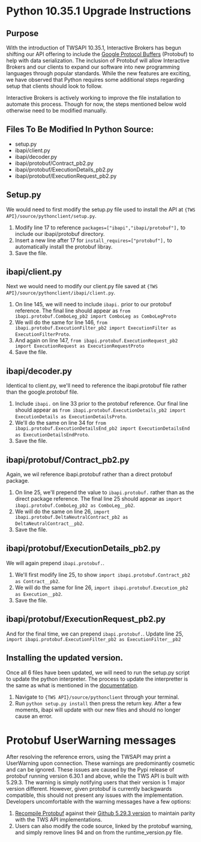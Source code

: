 # Python 10.35.1 Upgrade Instructions
## Purpose
With the introduction of TWSAPI 10.35.1, Interactive Brokers has begun shifting our API offering to include the [Google Protocol Buffers](https://protobuf.dev/) (Protobuf) to help with data serialization. 
The inclusion of Protobuf will allow Interactive Brokers and our clients to expand our software into new programming languages through popular standards. 
While the new features are exciting, we have observed that Python requires some additional steps regarding setup that clients should look to follow. 

Interactive Brokers is actively working to improve the file installation to automate this process. Though for now, the steps mentioned below wold otherwise need to be modified manually.

## Files To Be Modified In Python Source:
 * setup.py
 * ibapi/client.py
 * ibapi/decoder.py
 * ibapi/protobuf/Contract_pb2.py
 * ibapi/protobuf/ExecutionDetails_pb2.py
 * ibapi/protobuf/ExecutionRequest_pb2.py
 
## Setup.py
We would need to first modify the setup.py file used to install the API at `{TWS API}/source/pythonclient/setup.py`.
1. Modify line 17 to reference `packages=["ibapi","ibapi/protobuf"],` to include our ibapi/protobuf directory.
2. Insert a new line after 17 for `install_requires=["protobuf"],` to automatically install the protobuf libray.
3. Save the file.

## ibapi/client.py
Next we would need to modify our client.py file saved at `{TWS API}/source/pythonclient/ibapi/client.py`.
1. On line 145, we will need to include `ibapi.` prior to our protobuf reference.
   The final line should appear as `from ibapi.protobuf.ComboLeg_pb2 import ComboLeg as ComboLegProto`
2. We will do the same for line 146, `from ibapi.protobuf.ExecutionFilter_pb2 import ExecutionFilter as ExecutionFilterProto`.
3. And again on line 147, `from ibapi.protobuf.ExecutionRequest_pb2 import ExecutionRequest as ExecutionRequestProto`
4. Save the file.

## ibapi/decoder.py
Identical to client.py, we'll need to reference the ibapi.protobuf file rather than the google.protobuf file.
1. Include `ibapi.` on line 33 prior to the protobuf reference.
	Our final line should appear as `from ibapi.protobuf.ExecutionDetails_pb2 import ExecutionDetails as ExecutionDetailsProto`.
2. We'll do the same on line 34 for `from ibapi.protobuf.ExecutionDetailsEnd_pb2 import ExecutionDetailsEnd as ExecutionDetailsEndProto`.
3. Save the file.

## ibapi/protobuf/Contract_pb2.py
Again, we wil reference ibapi.protobuf rather than a direct protobuf package.
1. On line 25, we'll prepend the value to `ibapi.protobuf.` rather than as the direct package reference.
	The final line 25 should appear as `import ibapi.protobuf.ComboLeg_pb2 as ComboLeg__pb2`.
2. We will do the same on line 26, `import ibapi.protobuf.DeltaNeutralContract_pb2 as DeltaNeutralContract__pb2`.
3. Save the file.

## ibapi/protobuf/ExecutionDetails_pb2.py
We will again prepend `ibapi.protobuf.`. 
1. We'll first modify line 25, to show `import ibapi.protobuf.Contract_pb2 as Contract__pb2`.
2. We will do the same for line 26, `import ibapi.protobuf.Execution_pb2 as Execution__pb2`.
3. Save the file.

## ibapi/protobuf/ExecutionRequest_pb2.py
And for the final time, we can prepend `ibapi.protobuf.`.
Update line 25, `import ibapi.protobuf.ExecutionFilter_pb2 as ExecutionFilter__pb2`

## Installing the updated version.
Once all 6 files have been updated, we will need to run the setup.py script to update the python interpreter. 
The process to update the interpretter is the same as what is mentioned in the [documentation](https://www.interactivebrokers.com/campus/ibkr-api-page/twsapi-doc/#setup-python).
1. Navigate to `{TWS API}/source/pythonclient` through your terminal. 
2. Run `python setup.py install` then press the return key. After a few moments, ibapi will update with our new files and should no longer cause an error.

# Protobuf UserWarning messages
After resolving the reference errors, using the TWSAPI may print a UserWarning upon connection. These warnings are predominantly cosmetic and can be ignored.
These issues are caused by the Pypi release of protobuf running version 6.30.1 and above, while the TWS API is built with 5.29.3.
The warning is simply notifying users that their version is 1 major version different. However, given protobuf is currently backgwards compatible, this should not
present any issues with the implementation. 
Developers uncomfortable with the warning messages have a few options:
1. [Recompile Protobuf](https://protobuf.dev/getting-started/pythontutorial/) against their [Github 5.29.3 version](https://github.com/protocolbuffers/protobuf/tree/v5.29.3) to maintain parity with the TWS API implementations.
2. Users can also modify the code source, linked by the protobuf warning, and simply remove lines 94 and on from the runtime_version.py file. 

